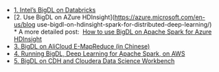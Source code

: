 
* [1. Intel’s BigDL on Databricks](https://databricks.com/blog/2017/02/09/intels-bigdl-databricks.html)
* [2. Use BigDL on AZure HDInsight](https://azure.microsoft.com/en-us/blog use-bigdl-on-hdinsight-spark-for-distributed-deep-learning/)        * A more detailed post:  [How to use BigDL on Apache Spark for Azure HDInsight](https://blogs.msdn.microsoft.com/azuredatalake/2017/03/17/how-to-use-bigdl-on-apache-spark-for-azure-hdinsight/)
* [3. BigDL on AliCloud E-MapReduce (in Chinese)](https://yq.aliyun.com/articles/73347)
* [4. Running BigDL, Deep Learning for Apache Spark, on AWS](https://aws.amazon.com/blogs/ai/running-bigdl-deep-learning-for-apache-spark-on-aws/)
* [5. BigDL on CDH and Cloudera Data Science Workbench](http://blog.cloudera.com/blog/2017/04/bigdl-on-cdh-and-cloudera-data-science-workbench/)
